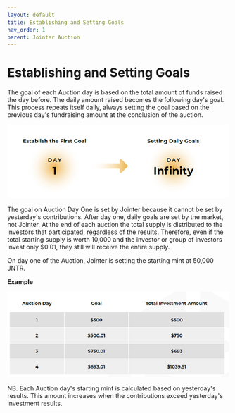 ```yaml
---
layout: default
title: Establishing and Setting Goals
nav_order: 1
parent: Jointer Auction
---
```


# Establishing and Setting Goals

The goal of each Auction day is based on the total amount of funds raised the day before. The daily amount raised becomes the following day's goal. This process repeats itself daily, always setting the goal based on the previous day's fundraising amount at the conclusion of the auction.

![Establishing and Setting Goals](/assets/images/establishing-and-setting-goal.jpg)

The goal on Auction Day One is set by Jointer because it cannot be set by yesterday's contributions. After day one, daily goals are set by the market, not Jointer. At the end of each auction the total supply is distributed to the investors that participated, regardless of the results. Therefore, even if the total starting supply is worth  10,000 and the investor or group of investors invest only $0.01, they still will receive the entire supply.

On day one of the Auction, Jointer is setting the starting mint at 50,000 JNTR.

**Example**

![Establishing and Setting Goals](/assets/images/establishing-and-setting-goal-table.jpg)

NB. Each Auction day's starting mint is calculated based on yesterday's results. This amount increases when the contributions exceed yesterday's investment results.
